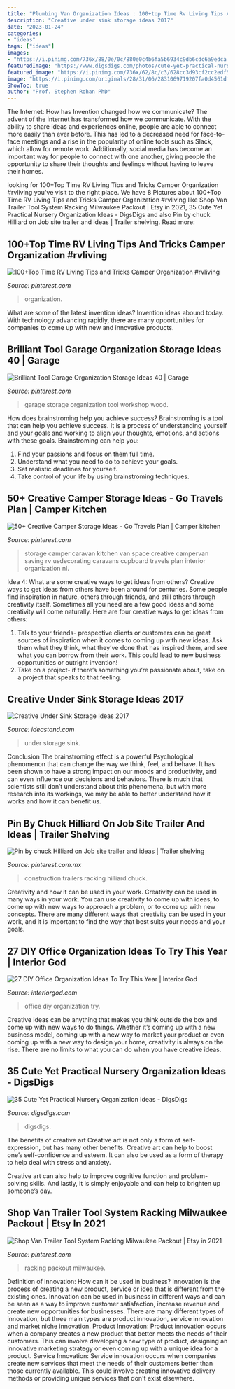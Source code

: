 ```yaml
---
title: "Plumbing Van Organization Ideas : 100+top Time Rv Living Tips And Tricks Camper Organization #rvliving"
description: "Creative under sink storage ideas 2017"
date: "2023-01-24"
categories:
- "ideas"
tags: ["ideas"]
images:
- "https://i.pinimg.com/736x/88/0e/0c/880e0c4b6fa5b6934c9db6cdc6a9edca.jpg"
featuredImage: "https://www.digsdigs.com/photos/cute-yet-practical-nursery-organization-ideas-3.jpg"
featured_image: "https://i.pinimg.com/736x/62/8c/c3/628cc3d93cf2cc2edf5fbf3a218530e3.jpg"
image: "https://i.pinimg.com/originals/28/31/06/2831069719207fa0d4561dfa10f54a18.jpg"
ShowToc: true
author: "Prof. Stephen Rohan PhD"
---
```



The Internet: How has Invention changed how we communicate?
The advent of the internet has transformed how we communicate. With the ability to share ideas and experiences online, people are able to connect more easily than ever before. This has led to a decreased need for face-to-face meetings and a rise in the popularity of online tools such as Slack, which allow for remote work. Additionally, social media has become an important way for people to connect with one another, giving people the opportunity to share their thoughts and feelings without having to leave their homes.

	

		
looking for 100+Top Time RV Living Tips and Tricks Camper Organization #rvliving you've visit to the right place. We have 8 Pictures about 100+Top Time RV Living Tips and Tricks Camper Organization #rvliving like Shop Van Trailer Tool System Racking Milwaukee Packout | Etsy in 2021, 35 Cute Yet Practical Nursery Organization Ideas - DigsDigs and also Pin by chuck Hilliard on Job site trailer and ideas | Trailer shelving. Read more:
		
    
## 100+Top Time RV Living Tips And Tricks Camper Organization #rvliving

<img loading=lazy src="https://i.pinimg.com/736x/f9/af/7f/f9af7f79f3203ad6fefbbc89619798c4.jpg" onerror="this.onerror=null;this.src='https://tse3.mm.bing.net/th?id=OIP._YRo5cViiS15rRCfC7rrLAHaKW&amp;pid=15.1';" alt="100+Top Time RV Living Tips and Tricks Camper Organization #rvliving">

_Source: pinterest.com_

>organization. 

	

What are some of the latest invention ideas?
Invention ideas abound today. With technology advancing rapidly, there are many opportunities for companies to come up with new and innovative products.

    
## Brilliant Tool Garage Organization Storage Ideas 40 | Garage

<img loading=lazy src="https://i.pinimg.com/originals/28/31/06/2831069719207fa0d4561dfa10f54a18.jpg" onerror="this.onerror=null;this.src='https://tse2.mm.bing.net/th?id=OIP.xyHsucFlt7C3HTfqFHIJxgHaLK&amp;pid=15.1';" alt="Brilliant Tool Garage Organization Storage Ideas 40 | Garage">

_Source: pinterest.com_

>garage storage organization tool workshop wood. 

	

How does brainstroming help you achieve success?
Brainstroming is a tool that can help you achieve success. It is a process of understanding yourself and your goals and working to align your thoughts, emotions, and actions with these goals. Brainstroming can help you: 
1. Find your passions and focus on them full time.
2. Understand what you need to do to achieve your goals.
3. Set realistic deadlines for yourself.
4. Take control of your life by using brainstroming techniques.

    
## 50+ Creative Camper Storage Ideas - Go Travels Plan | Camper Kitchen

<img loading=lazy src="https://i.pinimg.com/736x/62/8c/c3/628cc3d93cf2cc2edf5fbf3a218530e3.jpg" onerror="this.onerror=null;this.src='https://tse2.mm.bing.net/th?id=OIP.pELkNnBp_-GCwvN0210mMQHaJ3&amp;pid=15.1';" alt="50+ Creative Camper Storage Ideas - Go Travels Plan | Camper kitchen">

_Source: pinterest.com_

>storage camper caravan kitchen van space creative campervan saving rv usdecorating caravans cupboard travels plan interior organization nl. 

	

Idea 4: What are some creative ways to get ideas from others?
Creative ways to get ideas from others have been around for centuries. Some people find inspiration in nature, others through friends, and still others through creativity itself. Sometimes all you need are a few good ideas and some creativity will come naturally. Here are four creative ways to get ideas from others: 
1) Talk to your friends- prospective clients or customers can be great sources of inspiration when it comes to coming up with new ideas. Ask them what they think, what they’ve done that has inspired them, and see what you can borrow from their work. This could lead to new business opportunities or outright invention! 
2) Take on a project- if there’s something you’re passionate about, take on a project that speaks to that feeling.

    
## Creative Under Sink Storage Ideas 2017

<img loading=lazy src="https://ideastand.com/wp-content/uploads/2015/09/1-under-sink-storage-ideas.jpg" onerror="this.onerror=null;this.src='https://tse3.mm.bing.net/th?id=OIP.VkT1I1LbOaZ7bpsjHwyxkQHaLC&amp;pid=15.1';" alt="Creative Under Sink Storage Ideas 2017">

_Source: ideastand.com_

>under storage sink. 

	

Conclusion
The brainstroming effect is a powerful Psychological phenomenon that can change the way we think, feel, and behave. It has been shown to have a strong impact on our moods and productivity, and can even influence our decisions and behaviors. There is much that scientists still don’t understand about this phenomena, but with more research into its workings, we may be able to better understand how it works and how it can benefit us.

    
## Pin By Chuck Hilliard On Job Site Trailer And Ideas | Trailer Shelving

<img loading=lazy src="https://i.pinimg.com/originals/67/68/09/676809300586ca988e93820e1964c41d.jpg" onerror="this.onerror=null;this.src='https://tse3.mm.bing.net/th?id=OIP.hU6a29N7BPD0wQuD2zIAaQHaJ4&amp;pid=15.1';" alt="Pin by chuck Hilliard on Job site trailer and ideas | Trailer shelving">

_Source: pinterest.com.mx_

>construction trailers racking hilliard chuck. 

	

Creativity and how it can be used in your work.
Creativity can be used in many ways in your work. You can use creativity to come up with ideas, to come up with new ways to approach a problem, or to come up with new concepts. There are many different ways that creativity can be used in your work, and it is important to find the way that best suits your needs and your goals.

    
## 27 DIY Office Organization Ideas To Try This Year | Interior God

<img loading=lazy src="http://interiorgod.com/wp-content/uploads/2016/10/cute-and-little-diy-office-organization-ideas.jpg" onerror="this.onerror=null;this.src='https://tse1.mm.bing.net/th?id=OIP.0zr_NFmuoMm0cBpGTmouHQHaLI&amp;pid=15.1';" alt="27 DIY Office Organization Ideas To Try This Year | Interior God">

_Source: interiorgod.com_

>office diy organization try. 

	

Creative ideas can be anything that makes you think outside the box and come up with new ways to do things. Whether it’s coming up with a new business model, coming up with a new way to market your product or even coming up with a new way to design your home, creativity is always on the rise. There are no limits to what you can do when you have creative ideas.

    
## 35 Cute Yet Practical Nursery Organization Ideas - DigsDigs

<img loading=lazy src="https://www.digsdigs.com/photos/cute-yet-practical-nursery-organization-ideas-3.jpg" onerror="this.onerror=null;this.src='https://tse1.mm.bing.net/th?id=OIP.lF9p_YkxqDoQJDOj3mLNpgHaLG&amp;pid=15.1';" alt="35 Cute Yet Practical Nursery Organization Ideas - DigsDigs">

_Source: digsdigs.com_

>digsdigs. 

	

The benefits of creative art
Creative art is not only a form of self-expression, but has many other benefits.
Creative art can help to boost one’s self-confidence and esteem. It can also be used as a form of therapy to help deal with stress and anxiety.

Creative art can also help to improve cognitive function and problem-solving skills. And lastly, it is simply enjoyable and can help to brighten up someone’s day.

    
## Shop Van Trailer Tool System Racking Milwaukee Packout | Etsy In 2021

<img loading=lazy src="https://i.pinimg.com/736x/88/0e/0c/880e0c4b6fa5b6934c9db6cdc6a9edca.jpg" onerror="this.onerror=null;this.src='https://tse2.mm.bing.net/th?id=OIP.PwdGbNZPPdogW9VYfgL3ywHaHa&amp;pid=15.1';" alt="Shop Van Trailer Tool System Racking Milwaukee Packout | Etsy in 2021">

_Source: pinterest.com_

>racking packout milwaukee. 

	

Definition of innovation: How can it be used in business?
Innovation is the process of creating a new product, service or idea that is different from the existing ones. Innovation can be used in business in different ways and can be seen as a way to improve customer satisfaction, increase revenue and create new opportunities for businesses. There are many different types of innovation, but three main types are product innovation, service innovation and market niche innovation. Product Innovation: Product innovation occurs when a company creates a new product that better meets the needs of their customers. This can involve developing a new type of product, designing an innovative marketing strategy or even coming up with a unique idea for a product. Service Innovation: Service innovation occurs when companies create new services that meet the needs of their customers better than those currently available. This could involve creating innovative delivery methods or providing unique services that don't exist elsewhere.

